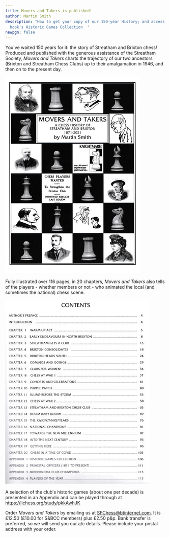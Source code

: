 ```yaml
---
title: Movers and Takers is published!
author: Martin Smith
description: "How to get your copy of our 150-year History; and access the
  book's Historic Games Collection  "
newpgn: false
---
```

You've waited 150 years for it: the story of Streatham and Brixton chess! Produced and published with the generous assistance of the Streatham Society, *Movers and Takers* charts the trajectory of our two ancestors (Brixton and Streatham Chess Clubs) up to their amalgamation in 1946, and then on to the present day. 

![](/assets/image_uploads/movers-and-takers-front-cover-s.jpg)

Fully illustrated over 116 pages, in 20 chapters, *Movers and Takers* also tells of the players - whether members or not - who animated the local (and sometimes the national) chess scene. 

![](/assets/image_uploads/movers-and-takers-contents-s.jpg)

A selection of the club's historic games (about one per decade) is presented in an Appendix and can be played through at <https://lichess.org/study/pkkAwhJK>

Order *Movers and Takers* by emailing us at [SFChess@btinternet.com](SFChess@btinternet.com). It is £12.50 (£10.00 for S&BCC members) plus £2.50 p&p. Bank transfer is preferred, so we will send you our a/c details. Please include your postal address with your order.